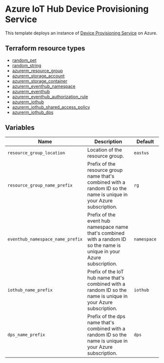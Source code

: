 # Azure IoT Hub Device Provisioning Service

This template deploys an instance of [Device Provisioning Service](https://learn.microsoft.com/azure/iot-dps/) on Azure.

## Terraform resource types

* [random_pet](https://registry.terraform.io/providers/hashicorp/random/latest/docs/resources/pet)
* [random_string](https://registry.terraform.io/providers/hashicorp/random/latest/docs/resources/string)
* [azurerm_resource_group](https://registry.terraform.io/providers/hashicorp/azurerm/latest/docs/resources/resource_group)
* [azurerm_storage_account](https://registry.terraform.io/providers/hashicorp/azurerm/latest/docs/resources/storage_account)
* [azurerm_storage_container](https://registry.terraform.io/providers/hashicorp/azurerm/latest/docs/resources/storage_container)
* [azurerm_eventhub_namespace](https://registry.terraform.io/providers/hashicorp/azurerm/latest/docs/resources/eventhub_namespace)
* [azurerm_eventhub](https://registry.terraform.io/providers/hashicorp/azurerm/latest/docs/resources/eventhub)
* [azurerm_eventhub_authorization_rule](https://registry.terraform.io/providers/hashicorp/azurerm/latest/docs/resources/eventhub_authorization_rule)
* [azurerm_iothub](https://registry.terraform.io/providers/hashicorp/azurerm/latest/docs/resources/iothub)
* [azurerm_iothub_shared_access_policy](https://registry.terraform.io/providers/hashicorp/azurerm/latest/docs/resources/iothub_shared_access_policy)
* [azurerm_iothub_dps](https://registry.terraform.io/providers/hashicorp/azurerm/latest/docs/resources/iothub_dps)

## Variables

| Name | Description | Default |
| ---- | ----------- | ------- |
| `resource_group_location` | Location of the resource group. | `eastus` |
| `resource_group_name_prefix` | Prefix of the resource group name that's combined with a random ID so the name is unique in your Azure subscription. | `rg` |
| `eventhub_namespace_name_prefix` | Prefix of the event hub namespace name that's combined with a random ID so the name is unique in your Azure subscription. | `namespace` |
| `iothub_name_prefix` | Prefix of the IoT hub name that's combined with a random ID so the name is unique in your Azure subscription. | `iothub` |
| `dps_name_prefix` | Prefix of the dps name that's combined with a random ID so the name is unique in your Azure subscription. | `dps` |
